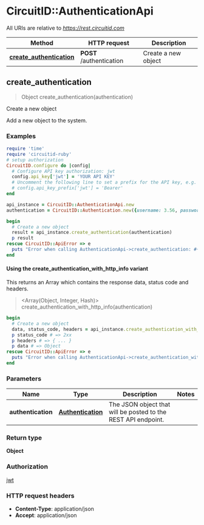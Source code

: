# CircuitID::AuthenticationApi

All URIs are relative to *https://rest.circuitid.com*

| Method | HTTP request | Description |
| ------ | ------------ | ----------- |
| [**create_authentication**](AuthenticationApi.md#create_authentication) | **POST** /authentication | Create a new object |


## create_authentication

> Object create_authentication(authentication)

Create a new object

Add a new object to the system.

### Examples

```ruby
require 'time'
require 'circuitid-ruby'
# setup authorization
CircuitID.configure do |config|
  # Configure API key authorization: jwt
  config.api_key['jwt'] = 'YOUR API KEY'
  # Uncomment the following line to set a prefix for the API key, e.g. 'Bearer' (defaults to nil)
  # config.api_key_prefix['jwt'] = 'Bearer'
end

api_instance = CircuitID::AuthenticationApi.new
authentication = CircuitID::Authentication.new({username: 3.56, password: 3.56, strategy: local}) # Authentication | The JSON object that will be posted to the REST API endpoint.

begin
  # Create a new object
  result = api_instance.create_authentication(authentication)
  p result
rescue CircuitID::ApiError => e
  puts "Error when calling AuthenticationApi->create_authentication: #{e}"
end
```

#### Using the create_authentication_with_http_info variant

This returns an Array which contains the response data, status code and headers.

> <Array(Object, Integer, Hash)> create_authentication_with_http_info(authentication)

```ruby
begin
  # Create a new object
  data, status_code, headers = api_instance.create_authentication_with_http_info(authentication)
  p status_code # => 2xx
  p headers # => { ... }
  p data # => Object
rescue CircuitID::ApiError => e
  puts "Error when calling AuthenticationApi->create_authentication_with_http_info: #{e}"
end
```

### Parameters

| Name | Type | Description | Notes |
| ---- | ---- | ----------- | ----- |
| **authentication** | [**Authentication**](Authentication.md) | The JSON object that will be posted to the REST API endpoint. |  |

### Return type

**Object**

### Authorization

[jwt](../README.md#jwt)

### HTTP request headers

- **Content-Type**: application/json
- **Accept**: application/json

